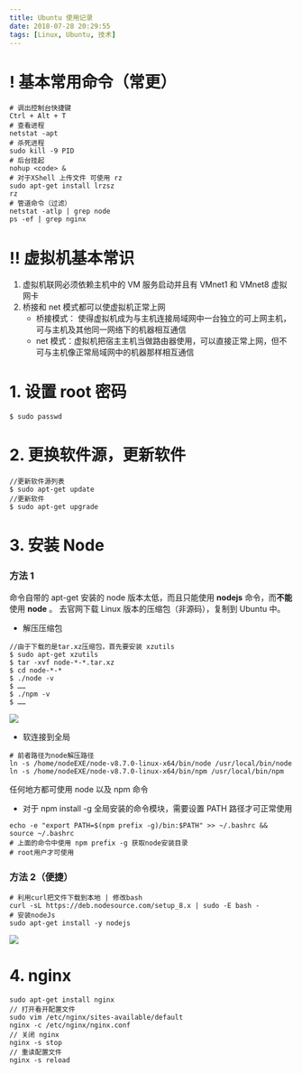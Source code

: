 ```yaml
---
title: Ubuntu 使用记录
date: 2018-07-28 20:29:55
tags: [Linux, Ubuntu, 技术]
---
```


<!--more-->

# ! 基本常用命令（常更）

```
# 调出控制台快捷键
Ctrl + Alt + T
# 查看进程
netstat -apt
# 杀死进程
sudo kill -9 PID
# 后台挂起
nohup <code> &
# 对于XShell 上传文件 可使用 rz
sudo apt-get install lrzsz
rz
# 管道命令（过滤）
netstat -atlp | grep node
ps -ef | grep nginx
```

# !! 虚拟机基本常识

1.  虚拟机联网必须依赖主机中的 VM 服务启动并且有 VMnet1 和 VMnet8 虚拟网卡
2.  桥接和 net 模式都可以使虚拟机正常上网
    - 桥接模式： 使得虚拟机成为与主机连接局域网中一台独立的可上网主机，可与主机及其他同一网络下的机器相互通信
    - net 模式：虚拟机把宿主主机当做路由器使用，可以直接正常上网，但不可与主机像正常局域网中的机器那样相互通信

# 1. 设置 root 密码

```
$ sudo passwd
```

# 2. 更换软件源，更新软件

```
//更新软件源列表
$ sudo apt-get update
//更新软件
$ sudo apt-get upgrade
```

# 3. 安装 Node

### 方法 1

命令自带的 apt-get 安装的 node 版本太低，而且只能使用 **nodejs** 命令，而**不能**使用 **node** 。
去官网下载 Linux 版本的压缩包（非源码），复制到 Ubuntu 中。

- 解压压缩包

```
//由于下载的是tar.xz压缩包，首先要安装 xzutils
$ sudo apt-get xzutils
$ tar -xvf node-*-*.tar.xz
$ cd node-*-*
$ ./node -v
$ ……
$ ./npm -v
$ ……
```

![](https://ws1.sinaimg.cn/large/0064OUUqly1fntxnb0wlxj30ke05jq6g.jpg)

- 软连接到全局

```
# 前者路径为node解压路径
ln -s /home/nodeEXE/node-v8.7.0-linux-x64/bin/node /usr/local/bin/node
ln -s /home/nodeEXE/node-v8.7.0-linux-x64/bin/npm /usr/local/bin/npm
```

任何地方都可使用 node 以及 npm 命令

- 对于 npm install -g 全局安装的命令模块，需要设置 PATH 路径才可正常使用

```
echo -e "export PATH=$(npm prefix -g)/bin:$PATH" >> ~/.bashrc && source ~/.bashrc
# 上面的命令中使用 npm prefix -g 获取node安装目录
# root用户才可使用
```

### 方法 2（便捷）

```
# 利用curl把文件下载到本地 | 修改bash
curl -sL https://deb.nodesource.com/setup_8.x | sudo -E bash -
# 安装nodeJs
sudo apt-get install -y nodejs
```

![](https://ws1.sinaimg.cn/large/0064OUUqly1fp8v3unfrvj30az02r0sl.jpg)

# 4. nginx

```
sudo apt-get install nginx
// 打开看开配置文件
sudo vim /etc/nginx/sites-available/default
nginx -c /etc/nginx/nginx.conf
// 关闭 nginx
nginx -s stop
// 重读配置文件
nginx -s reload
```
